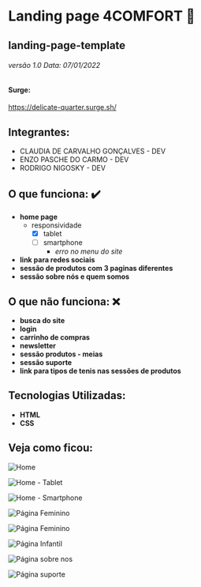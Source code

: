 # Landing page 4COMFORT :athletic_shoe:	

## landing-page-template
###### versão 1.0 Data: 07/01/2022

#### Surge: 
https://delicate-quarter.surge.sh/


## Integrantes: 

* CLAUDIA DE CARVALHO GONÇALVES - DEV
* ENZO PASCHE DO CARMO - DEV
* RODRIGO NIGOSKY - DEV


## O que funciona:  :heavy_check_mark:

* **home page**
  * responsividade
    - [x] tablet
    - [ ] smartphone 
        - *erro no menu do site*
* **link para redes sociais** 
* **sessão de produtos com 3 paginas diferentes**
* **sessão sobre nós e quem somos**


## O que não funciona: :x:

* **busca do site**
* **login** 
* **carrinho de compras**
* **newsletter**
* **sessão produtos - meias**
* **sessão suporte**
* **link para tipos de tenis nas sessões de produtos** 

## Tecnologias Utilizadas:
* **HTML**
* **CSS**

## Veja como ficou:

![Home](https://images2.imgbox.com/89/47/TBge5W01_o.png)

![Home - Tablet](https://images2.imgbox.com/0b/f9/v0kXdNuP_o.png)

![Home - Smartphone](https://images2.imgbox.com/5e/c9/o1R2DxCU_o.png)

![Página Feminino](https://images2.imgbox.com/4e/7e/tIvJ3YuC_o.png)

![Página Feminino](https://images2.imgbox.com/dc/8c/8h8g9DQ0_o.png)

![Página Infantil](https://images2.imgbox.com/7c/a2/d16M3EIi_o.png)

![Página sobre nos](https://images2.imgbox.com/66/c7/lUZJuTPk_o.png)

![Página suporte](https://images2.imgbox.com/27/e3/I6GFSG1K_o.png)



